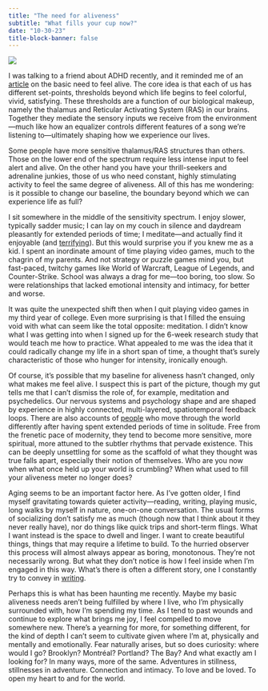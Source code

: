```yaml
---
title: "The need for aliveness"
subtitle: "What fills your cup now?"
date: "10-30-23"
title-block-banner: false
---
```


![](https://substackcdn.com/image/fetch/w_1456,c_limit,f_webp,q_auto:good,fl_progressive:steep/https%3A%2F%2Fsubstack-post-media.s3.amazonaws.com%2Fpublic%2Fimages%2F6268f231-8037-4929-9dd6-4c348fae966d_4032x3024.jpeg)

I was talking to a friend about ADHD recently, and it reminded me of an [article](https://www.hunterinafarmersworld.com/p/what-maslow-overlooked-the-need-to?twclid=21iwzg7u0vxercg7ilbb47odax) on the basic need to feel alive. The core idea is that each of us has different set-points, thresholds beyond which life begins to feel colorful, vivid, satisfying. These thresholds are a function of our biological makeup, namely the thalamus and Reticular Activating System (RAS) in our brains. Together they mediate the sensory inputs we receive from the environment—much like how an equalizer controls different features of a song we’re listening to—ultimately shaping how we experience our lives.

Some people have more sensitive thalamus/RAS structures than others. Those on the lower end of the spectrum require less intense input to feel alert and alive. On the other hand you have your thrill-seekers and adrenaline junkies, those of us who need constant, highly stimulating activity to feel the same degree of aliveness. All of this has me wondering: is it possible to change our baseline, the boundary beyond which we can experience life as full?

I sit somewhere in the middle of the sensitivity spectrum. I enjoy slower, typically sadder music; I can lay on my couch in silence and daydream pleasantly for extended periods of time; I meditate—and actually find it enjoyable (and [terrifying](https://philintheblank.substack.com/p/a-dark-night)). But this would surprise you if you knew me as a kid. I spent an inordinate amount of time playing video games, much to the chagrin of my parents. And not strategy or puzzle games mind you, but fast-paced, twitchy games like World of Warcraft, League of Legends, and Counter-Strike. School was always a drag for me—too boring, too slow. So were relationships that lacked emotional intensity and intimacy, for better and worse.

It was quite the unexpected shift then when I quit playing video games in my third year of college. Even more surprising is that I filled the ensuing void with what can seem like the total opposite: meditation. I didn’t know what I was getting into when I signed up for the 6-week research study that would teach me how to practice. What appealed to me was the idea that it could radically change my life in a short span of time, a thought that’s surely characteristic of those who hunger for intensity, ironically enough.

Of course, it’s possible that my baseline for aliveness hasn’t changed, only what makes me feel alive. I suspect this is part of the picture, though my gut tells me that I can’t dismiss the role of, for example, meditation and psychedelics. Our nervous systems and psychology shape and are shaped by experience in highly connected, multi-layered, spatiotemporal feedback loops. There are also accounts of [people](https://www.amazon.com/Stars-Our-Pockets-Getting-Sometimes/dp/080700264X) who move through the world differently after having spent extended periods of time in solitude. Free from the frenetic pace of modernity, they tend to become more sensitive, more spiritual, more attuned to the subtler rhythms that pervade existence. This can be deeply unsettling for some as the scaffold of what they thought was true falls apart, especially their notion of themselves. Who are you now when what once held up your world is crumbling? When what used to fill your aliveness meter no longer does?

Aging seems to be an important factor here. As I’ve gotten older, I find myself gravitating towards quieter activity—reading, writing, playing music, long walks by myself in nature, one-on-one conversation. The usual forms of socializing don’t satisfy me as much (though now that I think about it they never really have), nor do things like quick trips and short-term flings. What I want instead is the space to dwell and linger. I want to create beautiful things, things that may require a lifetime to build. To the hurried observer this process will almost always appear as boring, monotonous. They’re not necessarily wrong. But what they don’t notice is how I feel inside when I’m engaged in this way. What’s there is often a different story, one I constantly try to convey in [writing](https://philintheblank.substack.com/p/after-the-party).

Perhaps this is what has been haunting me recently. Maybe my basic aliveness needs aren’t being fulfilled by where I live, who I’m physically surrounded with, how I’m spending my time. As I tend to past wounds and continue to explore what brings me joy, I feel compelled to move somewhere new. There’s a yearning for more, for something different, for the kind of depth I can’t seem to cultivate given where I’m at, physically and mentally and emotionally. Fear naturally arises, but so does curiosity: where would I go? Brooklyn? Montréal? Portland? The Bay? And what exactly am I looking for? In many ways, more of the same. Adventures in stillness, stillnesses in adventure. Connection and intimacy. To love and be loved. To open my heart to and for the world.